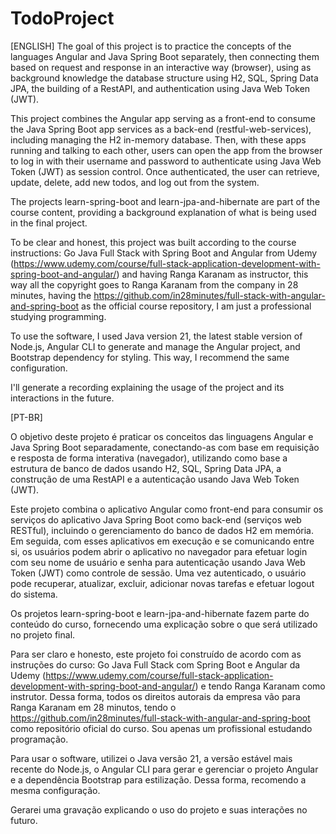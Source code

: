 # TodoProject
[ENGLISH]
The goal of this project is to practice the concepts of the languages Angular and Java Spring Boot separately, then connecting them based on request and response in an interactive way (browser), using as background knowledge the database structure using H2, SQL, Spring Data JPA, the building of a RestAPI,  and authentication using Java Web Token (JWT).

This project combines the Angular app serving as a front-end to consume the Java Spring Boot app services as a back-end (restful-web-services), including managing the H2 in-memory database. Then, with these apps running and talking to each other, users can open the app from the browser to log in with their username and password to authenticate using Java Web Token (JWT) as session control. Once authenticated, the user can retrieve, update, delete, add new todos, and log out from the system.

The projects learn-spring-boot and learn-jpa-and-hibernate are part of the course content, providing a background explanation of what is being used in the final project.

To be clear and honest, this project was built according to the course instructions: Go Java Full Stack with Spring Boot and Angular from Udemy (https://www.udemy.com/course/full-stack-application-development-with-spring-boot-and-angular/) and having Ranga Karanam as instructor, this way all the copyright goes to Ranga Karanam from the company in 28 minutes, having the https://github.com/in28minutes/full-stack-with-angular-and-spring-boot as the official course repository, I am just a professional studying programming.

To use the software, I used Java version 21, the latest stable version of Node.js, Angular CLI to generate and manage the Angular project, and Bootstrap dependency for styling. This way, I recommend the same configuration. 

I'll generate a recording explaining the usage of the project and its interactions in the future.

[PT-BR]

O objetivo deste projeto é praticar os conceitos das linguagens Angular e Java Spring Boot separadamente, conectando-as com base em requisição e resposta de forma interativa (navegador), utilizando como base a estrutura de banco de dados usando H2, SQL, Spring Data JPA, a construção de uma RestAPI e a autenticação usando Java Web Token (JWT).

Este projeto combina o aplicativo Angular como front-end para consumir os serviços do aplicativo Java Spring Boot como back-end (serviços web RESTful), incluindo o gerenciamento do banco de dados H2 em memória. Em seguida, com esses aplicativos em execução e se comunicando entre si, os usuários podem abrir o aplicativo no navegador para efetuar login com seu nome de usuário e senha para autenticação usando Java Web Token (JWT) como controle de sessão. Uma vez autenticado, o usuário pode recuperar, atualizar, excluir, adicionar novas tarefas e efetuar logout do sistema.

Os projetos learn-spring-boot e learn-jpa-and-hibernate fazem parte do conteúdo do curso, fornecendo uma explicação sobre o que será utilizado no projeto final.

Para ser claro e honesto, este projeto foi construído de acordo com as instruções do curso: Go Java Full Stack com Spring Boot e Angular da Udemy (https://www.udemy.com/course/full-stack-application-development-with-spring-boot-and-angular/) e tendo Ranga Karanam como instrutor. Dessa forma, todos os direitos autorais da empresa vão para Ranga Karanam em 28 minutos, tendo o https://github.com/in28minutes/full-stack-with-angular-and-spring-boot como repositório oficial do curso. Sou apenas um profissional estudando programação.

Para usar o software, utilizei o Java versão 21, a versão estável mais recente do Node.js, o Angular CLI para gerar e gerenciar o projeto Angular e a dependência Bootstrap para estilização. Dessa forma, recomendo a mesma configuração.

Gerarei uma gravação explicando o uso do projeto e suas interações no futuro.
